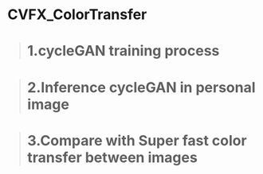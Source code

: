 # CVFX_ColorTransfer #

> # 1.cycleGAN training process #


> # 2.Inference cycleGAN in personal image


> # 3.Compare with Super fast color transfer between images

